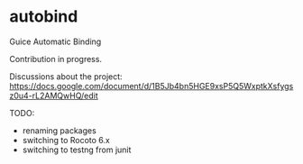 autobind
========

Guice Automatic Binding

Contribution in progress. 

Discussions about the project:
https://docs.google.com/document/d/1B5Jb4bn5HGE9xsP5Q5WxptkXsfygsz0u4-rL2AMQwHQ/edit

TODO:
- renaming packages
- switching to Rocoto 6.x
- switching to testng from junit
